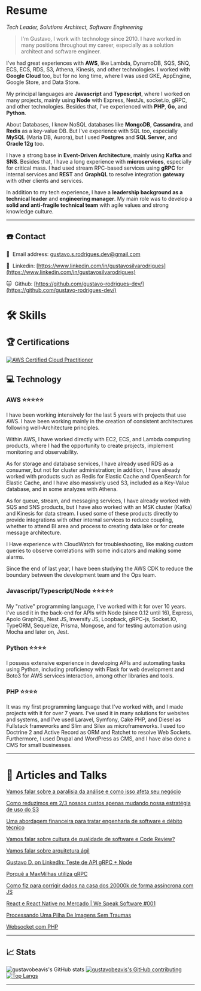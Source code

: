 # Resume
*Tech Leader, Solutions Architect, Software Engineering*

> I'm Gustavo, I work with technology since 2010. I have worked in many positions throughout my career, especially as a solution architect and software engineer.
> 

I've had great experiences with **AWS**, like Lambda, DynamoDB, SQS, SNQ, ECS, ECS, RDS, S3, Athena, Kinesis, and other technologies. I worked with **Google Cloud** too, but for no long time, where I was used GKE, AppEngine, Google Store, and Data Store.

My principal languages are **Javascript** and **Typescript**, where I worked on many projects, mainly using **Node** with Express, NestJs, socket.io, gRPC, and other technologies. Besides that, I've experienced with **PHP**, **Go**, and **Python**.

About Databases, I know NoSQL databases like **MongoDB**, **Cassandra**, and **Redis** as a key-value DB. But I've experience with SQL too, especially **MySQL** (Maria DB, Aurora), but I used **Postgres** and **SQL Server**, and **Oracle 12g** too.

I have a strong base in **Event-Driven Architecture**, mainly using **Kafka** and **SNS**. Besides that, I have a long experience with **microservices**, especially for critical mass. I had used stream RPC-based services using **gRPC** for internal services and **REST** and **GraphQL** to resolve integration **gateway** with other clients and services.

In addition to my tech experience, I have a **leadership background as a technical leader** and **engineering manager**. My main role was to develop a **solid and anti-fragile technical team** with agile values and strong knowledge culture. 

---

## ☎️ Contact
<aside>
  
📧  Email address: gustavo.s.rodrigues.dev@gmail.com

🔗  Linkedin: [https://www.linkedin.com/in/gustavosilvarodrigues](https://www.linkedin.com/in/gustavosilvarodrigues)

🐱  Github: [https://github.com/gustavo-rodrigues-dev/](https://github.com/gustavo-rodrigues-dev/)

</aside>

# 🛠 Skills

## 🏆 Certifications

[![AWS Certified Cloud Practitioner](https://images.credly.com/size/80x80/images/00634f82-b07f-4bbd-a6bb-53de397fc3a6/image.png)](https://www.credly.com/badges/a69a0abe-1c5e-4735-a91f-d5290ecf7c5b/public_url)

## 💻 Technology

### AWS ⭐️⭐️⭐️⭐️⭐️

I have been working intensively for the last 5 years with projects that use AWS. I have been working mainly in the creation of consistent architectures following well-Architecture principles.

Within AWS, I have worked directly with EC2, ECS, and Lambda computing products, where I had the opportunity to create projects, implement monitoring and observability.

As for storage and database services, I have already used RDS as a consumer, but not for cluster administration; in addition, I have already worked with products such as Redis for Elastic Cache and OpenSearch for Elastic Cache, and I have also massively used S3, included as a Key-Value database, and in some analyzes with Athena.

As for queue, stream, and messaging services, I have already worked with SQS and SNS products, but I have also worked with an MSK cluster (Kafka) and Kinesis for data stream. I used some of these products directly to provide integrations with other internal services to reduce coupling, whether to attend BI area and process to creating data lake or for create message architecture.

I Have experience with CloudWatch for troubleshooting, like making custom queries to observe correlations with some indicators and making some alarms.

Since the end of last year, I have been studying the AWS CDK to reduce the boundary between the development team and the Ops team.

### Javascript/Typescript/Node ⭐️⭐️⭐️⭐️⭐️

My "native" programming language, I've worked with it for over 10 years. I've used it in the back-end for APIs with Node (since 0.12 until 16), Express, Apolo GraphQL, Nest JS, Inversify JS, Loopback, gRPC-js, Socket.IO, TypeORM, Sequelize, Prisma, Mongose, and for testing automation using Mocha and later on, Jest.

### Python ⭐️⭐️⭐️⭐️

I possess extensive experience in developing APIs and automating tasks using Python, including proficiency with Flask for web development and Boto3 for AWS services interaction, among other libraries and tools.

### PHP ⭐️⭐️⭐️⭐️

It was my first programming language that I've worked with, and I made projects with it for over 7 years. I've used it in many solutions for websites and systems, and I've used Laravel, Symfony, Cake PHP, and Diesel as Fullstack frameworks and Slim and Silex as microframeworks. I used too Doctrine 2 and Active Record as ORM and Ratchet to resolve Web Sockets. Furthermore, I used Drupal and WordPress as CMS, and I have also done a CMS for small businesses.

---

# 📜 Articles and Talks

[Vamos falar sobre a paralisia da análise e como isso afeta seu negócio](https://gustavosrodrigues.medium.com/vamos-falar-sobre-a-paralisia-da-an%C3%A1lise-e-como-isso-afeta-seu-neg%C3%B3cio-96b17eee9605)

[Como reduzimos em 2/3 nossos custos apenas mudando nossa estratégia de uso do S3](https://gustavosrodrigues.medium.com/como-reduzimos-em-2-3-nossos-custos-apenas-mudando-nossa-estrat%C3%A9gia-de-uso-do-s3-d67b77a02dbb)

[Uma abordagem financeira para tratar engenharia de software e débito técnico](https://gustavosrodrigues.medium.com/uma-abordagem-financeira-para-tratar-engenharia-de-software-e-d%C3%A9bito-t%C3%A9cnico-2fb16cd3f67c)

[Vamos falar sobre cultura de qualidade de software e Code Review?](https://gustavosrodrigues.medium.com/vamos-falar-sobre-cultura-de-qualidade-de-software-e-code-review-22a9449d5b7d)

[Vamos falar sobre arquitetura ágil](https://gustavosrodrigues.medium.com/vamos-falar-sobre-arquitetura-%C3%A1gil-956b52f9b30f)

[Gustavo D. on LinkedIn: Teste de API gRPC + Node](https://www.linkedin.com/posts/gustavosilvarodrigues_teste-de-api-grpc-node-activity-6558138674435895296-AstI?utm_source=linkedin_share&utm_medium=member_desktop_web)

[Porquê a MaxMilhas utiliza gRPC](https://www.linkedin.com/pulse/porqu%C3%AA-maxmilhas-utiliza-grpc-gustavo-da-silva-rodrigues/)

[Como fiz para corrigir dados na casa dos 20000k de forma assíncrona com JS](https://gustavosrodrigues.medium.com/como-fiz-para-corrigir-dados-na-casa-dos-20000k-de-forma-ass%C3%ADncrona-com-js-f9cf567c9ea9)

[React e React Native no Mercado | We Speak Software #001](https://www.youtube.com/watch?v=x4WXjVnREL8)

[Processando Uma Pilha De Imagens Sem Traumas](http://gustavobeavis.github.io/blog/2014/04/03/processando-uma-pilha-de-imagens-sem-traumas/)

[Websocket com PHP](http://gustavobeavis.github.io/blog/2014/09/11/web-socket-php/)

---

## 📈 Stats

![gustavobeavis's GitHub stats](https://github-readme-stats.vercel.app/api?username=gustavo-rodrigues-dev&show_icons=true&theme=dracula)
[![gustavobeavis's GitHub contributing](https://github-readme-streak-stats.herokuapp.com/?user=gustavo-rodrigues-dev&show_icons=true&theme=dracula)](https://github-readme-streak-stats.herokuapp.com/?user=gustavo-rodrigues-dev&show_icons=true&theme=dracula)
[![Top Langs](https://github-readme-stats.vercel.app/api/top-langs/?username=gustavo-rodrigues-dev&layout=compact&show_icons=true&theme=dracula)](https://github.com/gustavo-rodrigues-dev/github-readme-stats)

---